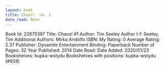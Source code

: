 ```yaml
---
layout: book
title: Chaos!  no. 1
date_read: None
---
```


Book Id: 22675397
Title: Chaos! #1
Author: Tim Seeley
Author l-f: Seeley, Tim
Additional Authors: Mirka Andolfo
ISBN: 
My Rating: 0
Average Rating: 2.37
Publisher: Dynamite Entertainment
Binding: Paperback
Number of Pages: 32
Year Published: 2014
Date Read: 
Date Added: 2020/01/23
Bookshelves: kupka-wstydu
Bookshelves with positions: kupka-wstydu (#928)

